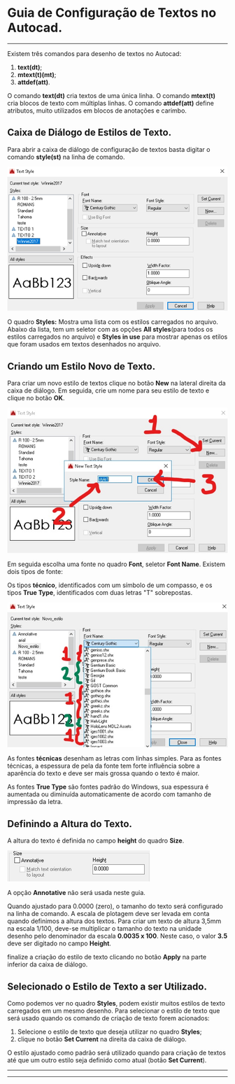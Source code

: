 # Guia de Configuração de Textos no Autocad.
<hr>

Existem três comandos para desenho de textos no Autocad:

1. **text(dt)**;
2. **mtext(t)(mt)**;
3. **attdef(att)**.

O comando **text(dt)** cria textos de uma única linha. O comando **mtext(t)** cria blocos de texto com múltiplas linhas. O comando **attdef(att)** define atributos, muito utilizados em blocos de anotações e carimbo.

## Caixa de Diálogo de Estilos de Texto.

Para abrir a caixa de diálogo de configuração de textos basta digitar o comando **style(st)** na linha de comando.

![](textStyleDiag.png)


O quadro **Styles:** Mostra uma lista com os estilos carregados no arquivo. Abaixo da lista, tem um seletor com as opções **All styles**(para todos os estilos carregados no arquivo) e **Styles in use** para mostrar apenas os etilos que foram usados em textos desenhados no arquivo.

## Criando um Estilo Novo de Texto.

Para criar um novo estilo de textos clique no botão **New** na lateral direita da caixa de diálogo. Em seguida, crie um nome para seu estilo de texto e clique no botão **OK**.

![](novoEstilo.jpg)

Em seguida escolha uma fonte no quadro **Font**, seletor **Font Name**. Existem dois tipos de fonte:

Os tipos **técnico**, identificados com um símbolo de um compasso, e os tipos **True Type**, identificados com duas letras "T" sobrepostas.

![](tiposDeFonte.jpg)

As fontes **técnicas** desenham as letras com linhas simples. Para as fontes técnicas, a espessura de pela da fonte tem forte influência sobre a aparência do texto e deve ser mais grossa quando o texto é maior.

As fontes **True Type** são fontes padrão do Windows, sua espessura é aumentada ou diminuída automaticamente de acordo com tamanho de impressão da letra.

## Definindo a Altura do Texto.

A altura do texto é definida no campo **height** do quadro **Size**.

![](textHeight.png)

A opção **Annotative** não será usada neste guia.

Quando ajustado para 0.0000 (zero), o tamanho do texto será configurado na linha de comando. A escala de plotagem deve ser levada em conta quando definimos a altura dos textos. Para criar um texto de altura 3,5mm na escala 1/100, deve-se multiplicar o tamanho do texto na unidade desenho pelo denominador da escala **0.0035 x 100**. Neste caso, o valor **3.5** deve ser digitado no campo **Height**.

finalize a criação do estilo de texto clicando no botão **Apply** na parte inferior da caixa de diálogo.

## Selecionado o Estilo de Texto a ser Utilizado.

Como podemos ver no quadro **Styles**, podem existir muitos estilos de texto carregados em um mesmo desenho. Para selecionar o estilo de texto que será usado quando os comando de criação de texto forem acionados:

1. Selecione o estilo de texto que deseja utilizar no quadro **Styles**;
2. clique no botão **Set Current** na direita da caixa de diálogo.

O estilo ajustado como padrão será utilizado quando para criação de textos até que um outro estilo seja definido como atual (botão **Set Current**).

<hr>
<hr>

